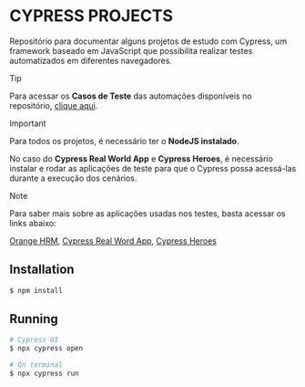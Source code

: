 # CYPRESS PROJECTS

Repositório para documentar alguns projetos de estudo com Cypress, um framework baseado em JavaScript que possibilita realizar testes automatizados em diferentes navegadores.

> [!TIP]
> Para acessar os **Casos de Teste** das automações disponíveis no repositório, [clique aqui](https://leonardomendes-qa.notion.site/Casos-de-Teste-2510b5a34519807fac17eabbfd1a478b?source=copy_link).

> [!IMPORTANT]
> Para todos os projetos, é necessário ter o **NodeJS instalado**.
> 
> No caso do **Cypress Real World App** e **Cypress Heroes**, é necessário instalar e rodar as aplicações de teste para que o Cypress possa acessá-las durante a execução dos cenários.

>[!NOTE]
>Para saber mais sobre as aplicações usadas nos testes, basta acessar os links abaixo:
>
>[Orange HRM](https://www-orangehrm-com.translate.goog/?_x_tr_sl=en&_x_tr_tl=pt&_x_tr_hl=pt&_x_tr_pto=tc), [Cypress Real Word App](https://learn.cypress.io/real-world-examples/cypress-real-world-app-overview), [Cypress Heroes](https://github.com/cypress-io/cypress-heroes)

## Installation

```bash
$ npm install
```

## Running

```bash
# Cypress UI
$ npx cypress open

# On terminal
$ npx cypress run
```
